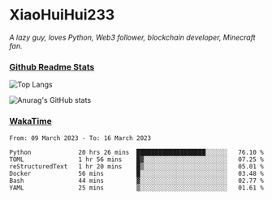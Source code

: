 # XiaoHuiHui233

*A lazy guy, loves Python, Web3 follower, blockchain developer, Minecraft fan.*

### [Github Readme Stats](https://github.com/anuraghazra/github-readme-stats)

![Top Langs](https://github-readme-stats.vercel.app/api/top-langs/?username=XiaoHuiHui233&layout=compact&theme=github_dark)

![Anurag's GitHub stats](https://github-readme-stats.vercel.app/api?username=XiaoHuiHui233&show_icons=true&theme=github_dark)

### [WakaTime](https://wakatime.com)

<!--START_SECTION:waka-->

```text
From: 09 March 2023 - To: 16 March 2023

Python             20 hrs 26 mins  ███████████████████░░░░░░   76.10 %
TOML               1 hr 56 mins    █▓░░░░░░░░░░░░░░░░░░░░░░░   07.25 %
reStructuredText   1 hr 20 mins    █▒░░░░░░░░░░░░░░░░░░░░░░░   05.01 %
Docker             56 mins         █░░░░░░░░░░░░░░░░░░░░░░░░   03.48 %
Bash               44 mins         ▓░░░░░░░░░░░░░░░░░░░░░░░░   02.77 %
YAML               25 mins         ▒░░░░░░░░░░░░░░░░░░░░░░░░   01.61 %
```

<!--END_SECTION:waka-->
